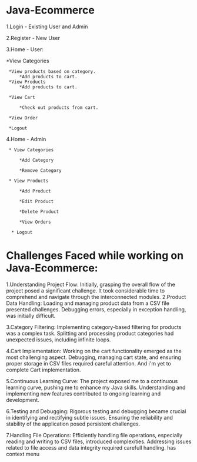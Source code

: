 # Java-Ecommerce
1.Login - Existing User and Admin

2.Register - New User

3.Home - User:
     
*View Categories
        
	 *View products based on category.
         *Add products to cart. 
     *View Products
         *Add products to cart.
	 
     *View Cart
     
         *Check out products from cart.
	 
     *View Order
     
     *Logout
     
4.Home - Admin

     * View Categories
     
         *Add Category
	 
         *Remove Category
	 
     * View Products
     
         *Add Product
	 
         *Edit Product
	 
         *Delete Product
	 
         *View Orders
	 
      * Logout
      

# Challenges Faced while working on Java-Ecommerce:
 
1.Understanding Project Flow:
     Initially, grasping the overall flow of the project posed a significant challenge.
     It took considerable time to comprehend and navigate through the interconnected modules.
2.Product Data Handling:
     Loading and managing product data from a CSV file presented challenges.
     Debugging errors, especially in exception handling, was initially difficult.
 
3.Category Filtering:
     Implementing category-based filtering for products was a complex task.
     Splitting and processing product categories had unexpected issues, including infinite loops.
 
4.Cart Implementation:
     Working on the cart functionality emerged as the most challenging aspect.
     Debugging, managing cart state, and ensuring proper storage in CSV files required careful attention.
		 And i'm yet to complete Cart implementation.
 
5.Continuous Learning Curve:
     The project exposed me to a continuous learning curve, pushing me to enhance my Java skills.
     Understanding and implementing new features contributed to ongoing learning and development.
 
6.Testing and Debugging:
      Rigorous testing and debugging became crucial in identifying and rectifying subtle issues.
      Ensuring the reliability and stability of the application posed persistent challenges.
 
7.Handling File Operations:
     Efficiently handling file operations, especially reading and writing to CSV files, introduced complexities.
     Addressing issues related to file access and data integrity required carefull handling.
has context menu
